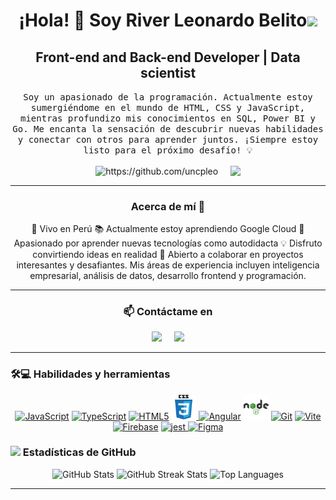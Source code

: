 <h1 align='center'>¡Hola! 👋 Soy River Leonardo Belito<img src="https://scontent-ams4-1.xx.fbcdn.net/v/t1.18169-9/27545359_694442647612792_1836088865402258124_n.jpg?_nc_cat=101&ccb=1-7&_nc_sid=5f2048&_nc_eui2=AeFMB5Zdv-b4AQEXm9inxS5fl677JfMK-biXrvsl8wr5uD_LbNSs-evON-WbxN_TBwOcOv56NtQWled1PQak52w9&_nc_ohc=33lN9WsvEcAQ7kNvgH9f9JS&_nc_ht=scontent-ams4-1.xx&oh=00_AYD75cHWFnO38np-yreIu3vr5AW-qB6uyGnHAcZDxs1NtQ&oe=6665AEA8" width="70"></h1>

<h2 align='center'><b>Front-end and Back-end Developer | Data scientist</b></h2>

<p align="center">
<samp>Soy un apasionado de la programación. Actualmente estoy sumergiéndome en el mundo de HTML, CSS y JavaScript, mientras profundizo mis conocimientos en SQL, Power BI y Go. Me encanta la sensación de descubrir nuevas habilidades y conectar con otros para aprender juntos. ¡Siempre estoy listo para el próximo desafío! 💡</samp>
</p>

<p align="center">
  <img src="https://komarev.com/ghpvc/?username=uncpleo" alt="https://github.com/uncpleo" align="center" />&nbsp;&nbsp;&nbsp;&nbsp;
  <a href="https://www.github.com/uncpleo" target="_blank" rel="noreferrer"><img src="https://img.shields.io/github/followers/AngelyRosario?logo=github&style=for-the-badge&color=facc15&labelColor=8a2be2" align="center" /></a>
</p>

<hr>

<h3 align='center'> Acerca de mí 🌟 </h3>

<p align="center">
📍 Vivo en Perú 📚 Actualmente estoy aprendiendo Google Cloud 🚀 Apasionado por aprender nuevas tecnologías como autodidacta 💡 Disfruto convirtiendo ideas en realidad 🤝 Abierto a colaborar en proyectos interesantes y desafiantes. Mis áreas de experiencia incluyen inteligencia empresarial, análisis de datos, desarrollo frontend y programación.
</p>

<hr>

<h3  align="center">📫 Contáctame en</h3>

<p align="center">
  <a target="_blank" href="www.linkedin.com/in/river-leonardo-belito-chahuayllo-bb678925"><img src="https://img.shields.io/badge/-LinkedIn-0077B5?style=for-the-badge&logo=Linkedin&logoColor=white"></a>&nbsp;&nbsp;&nbsp;&nbsp;
  <a target="_blank" href="mailto:riverleonardobelito@gmail.com"><img src="https://img.shields.io/badge/-Gmail-D14836?style=for-the-badge&logo=Gmail&logoColor=white"></a>
</p>

<hr>

<h3>🛠️💻 Habilidades y herramientas</h3>

<p align="center">
  <a href="https://developer.mozilla.org/en-US/docs/Web/JavaScript" target="_blank" rel="noreferrer"><img src="https://raw.githubusercontent.com/danielcranney/readme-generator/main/public/icons/skills/javascript-colored.svg" width="36" height="36" alt="JavaScript" /></a>
  <a href="https://www.typescriptlang.org/" target="_blank" rel="noreferrer"><img src="https://raw.githubusercontent.com/danielcranney/readme-generator/main/public/icons/skills/typescript-colored.svg" width="36" height="36" alt="TypeScript" /></a>
  <a href="https://developer.mozilla.org/en-US/docs/Glossary/HTML5" target="_blank" rel="noreferrer"><img src="https://raw.githubusercontent.com/danielcranney/readme-generator/main/public/icons/skills/html5-colored.svg" width="36" height="36" alt="HTML5" /></a>
  <a href="https://www.w3schools.com/css/" target="_blank" rel="noreferrer"> <img src="https://raw.githubusercontent.com/devicons/devicon/master/icons/css3/css3-original-wordmark.svg" alt="css3" width="40" height="40"/> </a>
  <a href="https://angular.io/" target="_blank" rel="noreferrer"><img src="https://raw.githubusercontent.com/danielcranney/readme-generator/main/public/icons/skills/angularjs-colored.svg" width="36" height="36" alt="Angular" /></a>
  <a href="https://nodejs.org" target="_blank" rel="noreferrer"> <img src="https://raw.githubusercontent.com/devicons/devicon/master/icons/nodejs/nodejs-original-wordmark.svg" alt="nodejs" width="40" height="40"/></a>
  <a href="https://git-scm.com/" target="_blank" rel="noreferrer"><img src="https://raw.githubusercontent.com/danielcranney/readme-generator/main/public/icons/skills/git-colored.svg" width="36" height="36" alt="Git" /></a>
  <a href="https://vitejs.dev/" target="_blank" rel="noreferrer"><img src="https://raw.githubusercontent.com/danielcranney/readme-generator/main/public/icons/skills/vite-colored.svg" width="36" height="36" alt="Vite" /></a>
  <a href="https://firebase.google.com/" target="_blank" rel="noreferrer"><img src="https://raw.githubusercontent.com/danielcranney/readme-generator/main/public/icons/skills/firebase-colored.svg" width="36" height="36" alt="Firebase" /></a>
  <a href="https://jestjs.io" target="_blank" rel="noreferrer"> <img src="https://www.vectorlogo.zone/logos/jestjsio/jestjsio-icon.svg" alt="jest" width="40" height="40"/> </a>
  <a href="https://www.figma.com/" target="_blank" rel="noreferrer"><img src="https://raw.githubusercontent.com/danielcranney/readme-generator/main/public/icons/skills/figma-colored.svg" width="36" height="36" alt="Figma" /></a>
</p>

<h3><img src='https://github.com/Rishit-dagli/Rishit-dagli/blob/master/images/octocat-anime.gif' width='50'> Estadísticas de GitHub</h3>

<p align="center">
  <img src="https://github-readme-stats.vercel.app/api?username=uncpleo&theme=tokyonight&hide_border=false&include_all_commits=true&count_private=true" alt="GitHub Stats"/>
  <img src="https://github-readme-streak-stats.herokuapp.com/?user=uncpleo&theme=tokyonight&hide_border=false" alt="GitHub Streak Stats"/>
  <img src="https://github-readme-stats.vercel.app/api/top-langs/?username=uncpleo&theme=tokyonight&hide_border=false&include_all_commits=true&count_private=true&layout=compact" alt="Top Languages"/>
</p>


<hr>
